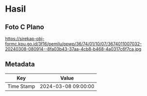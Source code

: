 # Hasil

## Foto C Plano

https://sirekap-obj-formc.kpu.go.id/3f16/pemilu/ppwp/36/74/01/10/07/3674011007032-20240308-080914--8fa03b43-37aa-4cb8-b468-4a0317c6f7ca.jpg


## Metadata

| Key        | Value               |
| ---------- | ------------------- |
| Time Stamp | 2024-03-08 09:00:00 |



